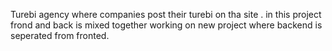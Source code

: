 Turebi agency where companies post their turebi on tha site . in this project frond and back is mixed together working on new project where backend is seperated from fronted.
